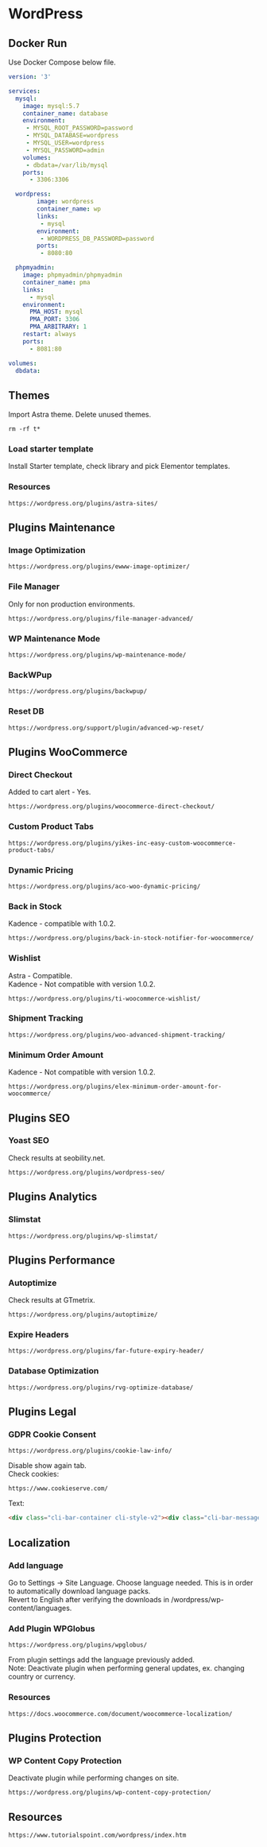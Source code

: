 # WordPress
## Docker Run
Use Docker Compose below file.
```yaml
version: '3'

services:  
  mysql:
    image: mysql:5.7
    container_name: database
    environment:
     - MYSQL_ROOT_PASSWORD=password
     - MYSQL_DATABASE=wordpress
     - MYSQL_USER=wordpress
     - MYSQL_PASSWORD=admin
    volumes:
     - dbdata=/var/lib/mysql
    ports:
      - 3306:3306

  wordpress:
        image: wordpress
        container_name: wp
        links:
         - mysql
        environment:
         - WORDPRESS_DB_PASSWORD=password
        ports:
         - 8080:80

  phpmyadmin:
    image: phpmyadmin/phpmyadmin
    container_name: pma
    links:
      - mysql
    environment:
      PMA_HOST: mysql
      PMA_PORT: 3306
      PMA_ARBITRARY: 1
    restart: always
    ports:
      - 8081:80

volumes:
  dbdata:
```

## Themes
Import Astra theme. Delete unused themes.
```
rm -rf t*
```
### Load starter template
Install Starter template, check library and pick Elementor templates.
### Resources
```
https://wordpress.org/plugins/astra-sites/
```

## Plugins Maintenance
### Image Optimization
```
https://wordpress.org/plugins/ewww-image-optimizer/
```
### File Manager
Only for non production environments.
```
https://wordpress.org/plugins/file-manager-advanced/
```

### WP Maintenance Mode
```
https://wordpress.org/plugins/wp-maintenance-mode/
```

### BackWPup
```
https://wordpress.org/plugins/backwpup/
```
### Reset DB
```
https://wordpress.org/support/plugin/advanced-wp-reset/
```

## Plugins WooCommerce
### Direct Checkout
Added to cart alert - Yes.
```
https://wordpress.org/plugins/woocommerce-direct-checkout/
```
### Custom Product Tabs
```
https://wordpress.org/plugins/yikes-inc-easy-custom-woocommerce-product-tabs/
```

### Dynamic Pricing
```
https://wordpress.org/plugins/aco-woo-dynamic-pricing/
```
### Back in Stock
Kadence - compatible with 1.0.2.
```
https://wordpress.org/plugins/back-in-stock-notifier-for-woocommerce/
```

### Wishlist
Astra - Compatible.<br/>
Kadence - Not compatible with version 1.0.2.
```
https://wordpress.org/plugins/ti-woocommerce-wishlist/
```

### Shipment Tracking
```
https://wordpress.org/plugins/woo-advanced-shipment-tracking/
```

### Minimum Order Amount
Kadence - Not compatible with version 1.0.2.
```
https://wordpress.org/plugins/elex-minimum-order-amount-for-woocommerce/
```

## Plugins SEO
### Yoast SEO
Check results at seobility.net.
```
https://wordpress.org/plugins/wordpress-seo/
```

## Plugins Analytics
### Slimstat
```
https://wordpress.org/plugins/wp-slimstat/
```

## Plugins Performance
### Autoptimize
Check results at GTmetrix.
```
https://wordpress.org/plugins/autoptimize/
```
### Expire Headers
```
https://wordpress.org/plugins/far-future-expiry-header/
```
### Database Optimization
```
https://wordpress.org/plugins/rvg-optimize-database/
```

## Plugins Legal
### GDPR Cookie Consent
```
https://wordpress.org/plugins/cookie-law-info/
```
Disable show again tab.<br/>
Check cookies:
```
https://www.cookieserve.com/
```
Text:
```html
<div class="cli-bar-container cli-style-v2"><div class="cli-bar-message">Utilizăm cookie-uri si alte tehnologii similare pentru a imbunatati experienta dumneavoastră. de navigare si functionalitatea site-ului nostru. Continuarea navigarii implica acceptarea lor. </div><div class="cli-bar-btn_container">[cookie_settings margin="0px 10px 0px 5px"][cookie_button]</div></div>
```

## Localization
### Add language 
Go to Settings -> Site Language. Choose language needed. This is in order to automatically download language packs.<br/>
Revert to English after verifying the downloads in /wordpress/wp-content/languages.

### Add Plugin WPGlobus
```
https://wordpress.org/plugins/wpglobus/
```
From plugin settings add the language previously added.<br/>
Note: Deactivate plugin when performing general updates, ex. changing country or currency.

### Resources
```
https://docs.woocommerce.com/document/woocommerce-localization/
```

## Plugins Protection
### WP Content Copy Protection
Deactivate plugin while performing changes on site.
```
https://wordpress.org/plugins/wp-content-copy-protection/
```

## Resources
```
https://www.tutorialspoint.com/wordpress/index.htm
```
